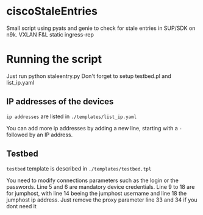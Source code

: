 # ciscoStaleEntries

Small script using pyats and genie to check for stale entries in SUP/SDK on n9k. VXLAN F&L static ingress-rep

# Running the script

Just run python staleentry.py
Don't forget to setup testbed.pl and list_ip.yaml

## IP addresses of the devices

`ip addresses` are listed in `./templates/list_ip.yaml`

You can add more ip addresses by adding a new line, starting with a `-` followed by an IP address.

## Testbed

`testbed` template is described in `./templates/testbed.tpl`

You need to modify connections parameters such as the login or the passwords.
Line 5 and 6 are mandatory device credentials.
Line 9 to 18 are for jumphost, with line 14 beeing the jumphost username and line 18 the jumphost ip address.
Just remove the proxy parameter line 33 and 34 if you dont need it
